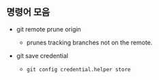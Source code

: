 ## 명령어 모음

* git remote prune origin
    * prunes tracking branches not on the remote.

* git save credential
    * `git config credential.helper store`
